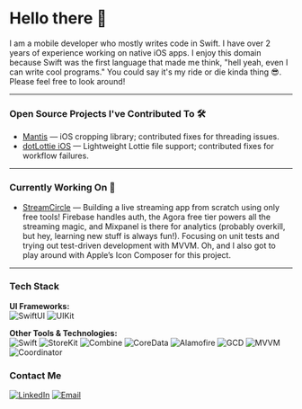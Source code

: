 # Hello there 👋

I am a mobile developer who mostly writes code in Swift. I have over 2 years of experience working on native iOS apps. I enjoy this domain because Swift was the first language that made me think, "hell yeah, even I can write cool programs." You could say it's my ride or die kinda thing 😎. Please feel free to look around!

---

### Open Source Projects I've Contributed To 🛠

- [Mantis](https://github.com/guoyingtao/Mantis) — iOS cropping library; contributed fixes for threading issues.  
- [dotLottie iOS](https://github.com/LottieFiles/dotlottie-ios) — Lightweight Lottie file support; contributed fixes for workflow failures.

---

### Currently Working On 🚧

- [StreamCircle](https://github.com/anjalisreekumar/StreamCircle) — Building a live streaming app from scratch using only free tools! Firebase handles auth, the Agora free tier powers all the streaming magic, and Mixpanel is there for analytics (probably overkill, but hey, learning new stuff is always fun!). Focusing on unit tests and trying out test-driven development with MVVM. Oh, and I also got to play around with Apple’s Icon Composer for this project.

---

### Tech Stack

**UI Frameworks:**  
![SwiftUI](https://img.shields.io/badge/SwiftUI-FA7343?style=for-the-badge&logo=swift&logoColor=white) ![UIKit](https://img.shields.io/badge/UIKit-333333?style=for-the-badge&logo=apple&logoColor=white)

**Other Tools & Technologies:**  
![Swift](https://img.shields.io/badge/Swift-FA7343?style=for-the-badge&logo=swift&logoColor=white) ![StoreKit](https://img.shields.io/badge/StoreKit-000000?style=for-the-badge) ![Combine](https://img.shields.io/badge/Combine-000000?style=for-the-badge) ![CoreData](https://img.shields.io/badge/CoreData-444444?style=for-the-badge) ![Alamofire](https://img.shields.io/badge/Alamofire-007ACC?style=for-the-badge) ![GCD](https://img.shields.io/badge/GCD-007ACC?style=for-the-badge) ![MVVM](https://img.shields.io/badge/MVVM-00C853?style=for-the-badge) ![Coordinator](https://img.shields.io/badge/Coordinator-00C853?style=for-the-badge)


### Contact Me

[![LinkedIn](https://img.shields.io/badge/LinkedIn-0A66C2?style=flat-square&logo=linkedin&logoColor=white)](https://linkedin.com/in/contactanjalisreekumar) [![Email](https://img.shields.io/badge/Email-D14836?style=flat-square&logo=gmail&logoColor=white)](mailto:contactanjalisreekumar@gmail.com)
